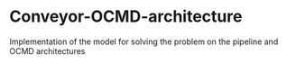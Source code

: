 # Conveyor-OCMD-architecture
Implementation of the model for solving the problem on the pipeline and OCMD architectures
